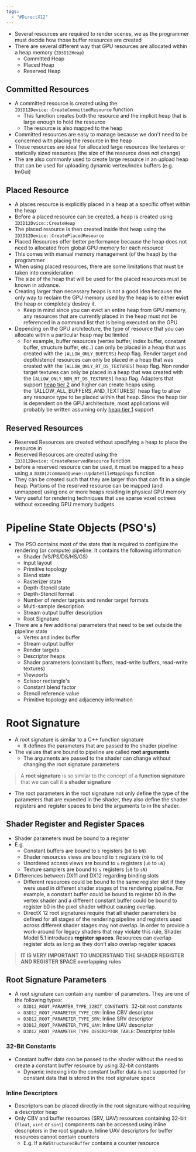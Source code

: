 ```yaml
---
tags:
  - "#DirectX12"
---
```


- Several resources are required to render scenes, we as the programmer must decide how those buffer resources are created
- There are several different way that GPU resources are allocated within a heap memory (`ID3D12Heap`)
	- Committed Heap
	- Placed Heap
	- Reserved Heap

## Committed Resources

- A committed resource is created using the `ID3D12Device::CreateCommittedResource` function
	- This function creates both the resource and the implicit heap that is large enough to hold the resource
	- The resource is also mapped to the heap
- Committed resources are easy to manage because we don't need to be concerned with placing the resource in the heap
- These resources are ideal for allocated large resources like textures or statically sized resources (the size of the resource does not change)
- The are also commonly used to create large resource in an upload heap  that can be used for uploading dynamic vertex/index buffers (e.g. ImGui)
## Placed Resource

- A places resource is explicitly placed in a heap at a specific offset within the heap
- Before a placed resource can be created, a heap is created using `ID3D12Dvice::CreateHeap`
- The placed resource is then created inside that heap using the `ID3D12Device::CreatePlacedResource`
- Placed Resources offer better performance because the heap does not need to allocated from global GPU memory for each resource
- This comes with manual memory management (of the heap) by the programmer
- When using placed resources, there are some limitations that must be taken into consideration
- The size of the heap that will be used for the placed resources must be known in advance.
- Creating larger than necessary heaps is not a good idea because the only way to reclaim the GPU memory used by the heap is to either **evict** the heap or completely destroy it. 
	- Keep in mind since you can evict an entire heap from GPU memory, any resources that are currently placed in the heap must not be referenced in a command list that is being executed on the GPU
- Depending on the GPU architecture, the type of resource that you can allocate within a particular heap may be limited
	- For example, buffer resources (vertex buffer, index buffer, constant buffer, structure buffer, etc..) can only be placed in a heap that was created with the `[ALLOW_ONLY_BUFFERS]` heap flag. Render target and depth/stencil resources can only be placed in a heap that was created with the `[ALLOW_ONLY_RT_DS_TEXTURES]` heap flag. Non render target textures can only be placed in a heap that was created with the `[ALLOW_ONLY_NON_RT_DS_TEXTURES]` heap flag. Adapters that support [heap tier 2](https://msdn.microsoft.com/en-us/library/dn986743\(v=vs.85\).aspx) and higher can create heaps using the `[ALLOW_ALL_BUFFERS_AND_TEXTURES]` heap flag to allow any resource type to be placed within that heap. Since the heap tier is dependent on the GPU architecture, most applications will probably be written assuming only [heap tier 1](https://msdn.microsoft.com/en-us/library/dn986743\(v=vs.85\).aspx#D3D12_RESOURCE_HEAP_TIER_1) support
## Reserved Resources

- Reserved Resources are created without specifying a heap to place the resource in
- Reserved Resources are created using the `ID3D12Device::CreateReservedResource` function
- before a reserved resource can be used, it must be mapped to a heap using a `ID3D12CommandQueue::UpdateTileMappings` function
- They can be created such that they are larger than that can fit in a single heap. Portions of the reserved resource can be mapped (and unmapped) using one or more heaps residing in physical GPU memory
- Very useful for rendering techniques that use sparse voxel octrees without exceeding GPU memory budgets

# Pipeline State Objects (PSO's)

- The PSO contains most of the state that is required to configure the rendering (or compute) pipeline. It contains the following information
	- Shader (VS/PS/DS/HS/GS)
	- Input layout
	- Primitive topology
	- Blend state
	- Rasterizer state
	- Depth-Stencil state
	- Depth-Stencil format
	- Number of render targets and render target formats
	- Multi-sample description
	- Stream output buffer description
	- Root Signature
- There are a few additional parameters that need to be set outside the pipeline state
	- Vertex and index buffer
	- Stream output buffer
	- Render targets
	- Descriptor heaps
	- Shader parameters (constant buffers, read-write buffers, read-write textures)
	- Viewports
	- Scissor rectangle's
	- Constant blend factor
	- Stencil reference value
	- Primitive topology and adjacency information

# Root Signature

- A root signature is similar to a C++ function signature
	- It defines the parameters that are passed to the shader pipeline
- The values that are bound to pipeline are called **root arguments**
	- The arguments are passed to the shader can change without changing the root signature parameters

> A **root signature** is so similar to the concept of a **function signature** that we can call it a **shader signature**
 
- The root parameters in the root signature not only define the type of the parameters that are expected in the shader, they also define the shader registers and register spaces to bind the arguments to in the shader.

## Shader Register and Register Spaces

- Shader parameters must be bound to a register
- E.g. 
	- Constant buffers are bound to `b` registers (`b0` to `bN`)
	- Shader resources views are bound to `t` registers (`t0` to `tN`)
	- Unordered access views are bound to `u` registers (`u0` to `uN`)
	- Texture samplers are bound to `s` registers (`s0` to `sN`)
- Differences between DX11 and DX12 regarding binding slots
	- Different resources could be bound to the same register slot if they were used in different shader stages of the rendering pipeline. For example, a constant buffer could be bound to register b0 in the vertex shader and a different constant buffer could be bound to register b0 in the pixel shader without causing overlap.
	- DirectX 12 root signatures require that all shader parameters be defined for all stages of the rendering pipeline and registers used across different shader stages may not overlap. In order to provide a work-around for legacy shaders that may violate this rule, Shader Model 5.1 introduces **register spaces**. Resources can overlap register slots as long as they don’t also overlap register spaces

> **IT IS VERY IMPORTANT TO UNDERSTAND THE SHADER REGISTER AND REGISTER SPACE overlapping rules**

## Root Signature Parameters

- A root signature can contain any number of parameters. They are one of the following types:
	- `D3D12_ROOT_PARAMTER_TYPE_32BIT_CONSTANTS`: 32-bit root constants
	- `D3D12_ROOT_PARAMETER_TYPE_CBV`: Inline CBV descriptor
	- `D3D12_ROOT_PARAMETER_TYPE_SRV`: Inline SRV descriptor
	- `D3D12_ROOT_PARAMETER_TYPE_UAV`: Inline UAV descriptor
	- `D3D12_ROOT_PARAMETER_TYPE_DESCRIPTOR_TABLE`: Descriptor table

### 32-Bit Constants

- Constant buffer data can be passed to the shader without the need to create a constant buffer resource by using 32-bit constants
	- Dynamic indexing into the constant buffer data is not supported for constant data that is stored in the root signature space
### Inline Descriptors

- Descriptors can be placed directly in the root signature without requiring a descriptor heap
- Only CBV and buffer resources (SRV, UAV) resources containing 32-bit (`float`, `uint` or `sint`) components can be accessed using inline descriptors in the root signature. Inline UAV descriptors for buffer resources cannot contain counters
	- E.g. If a `RWStructuredBuffer` contains a counter resource